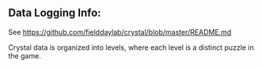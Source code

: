 ## Data Logging Info:
See https://github.com/fielddaylab/crystal/blob/master/README.md

Crystal data is organized into levels, where each level is a distinct puzzle in the game.
